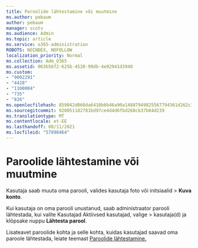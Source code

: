 ```yaml
---
title: Paroolide lähtestamine või muutmine
ms.author: pebaum
author: pebaum
manager: scotv
ms.audience: Admin
ms.topic: article
ms.service: o365-administration
ROBOTS: NOINDEX, NOFOLLOW
localization_priority: Normal
ms.collection: Adm_O365
ms.assetid: 063b56f2-625b-4520-99db-4e92941d3940
ms.custom:
- "9002291"
- "4428"
- "1100004"
- "735"
- "826"
ms.openlocfilehash: 859042d068da6410b6b46a90a14887949825567794361d262c190149530d708b
ms.sourcegitcommit: 920051182781bd97ce4d4d6fbd268cb37b84d239
ms.translationtype: MT
ms.contentlocale: et-EE
ms.lasthandoff: 08/11/2021
ms.locfileid: "57898464"
---
```

# <a name="reset-or-change-passwords"></a>Paroolide lähtestamine või muutmine

Kasutaja saab muuta oma parooli, valides kasutaja foto või initsiaalid > **Kuva konto**.
  
Kui kasutaja on oma parooli unustanud, saab administraator parooli lähtestada, kui valite Kasutajad Aktiivsed kasutajad, valige  >  [](https://portal.office.com/adminportal/home#/users)kasutaja(d) ja klõpsake nuppu **Lähtesta parool**.
  
Lisateavet paroolide kohta ja selle kohta, kuidas kasutajad saavad oma paroole lähtestada, leiate teemast [Paroolide lähtestamine.](https://docs.microsoft.com/microsoft-365/admin/add-users/reset-passwords)
